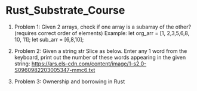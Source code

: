 # Rust_Substrate_Course
1. Problem 1:
Given 2 arrays, check if one array is a subarray of the other? (requires correct order of elements)
Example: let org_arr = [1, 2,3,5,6,8, 10, 11];
         let sub_arr = [6,8,10];

2. Problem 2:
Given a string str Slice as below. Enter any 1 word from the keyboard, print out the number of these words appearing in the given string:
https://ars.els-cdn.com/content/image/1-s2.0-S0960982203005347-mmc6.txt

3. Problem 3: Ownership and borrowing in Rust
